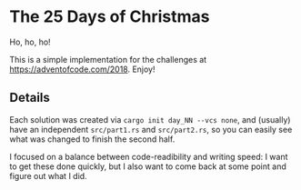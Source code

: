 # The 25 Days of Christmas

Ho, ho, ho!

This is a simple implementation for the challenges at
https://adventofcode.com/2018. Enjoy!

## Details

Each solution was created via `cargo init day_NN --vcs none`, and
(usually) have an independent `src/part1.rs` and `src/part2.rs`, so you
can easily see what was changed to finish the second half.

I focused on a balance between code-readibility and writing speed: I
want to get these done quickly, but I also want to come back at some
point and figure out what I did.
